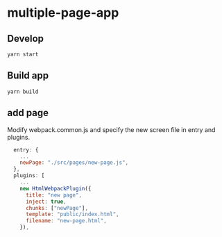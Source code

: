 # multiple-page-app

## Develop

```
yarn start
```

## Build app

```
yarn build
```

## add page

Modify webpack.common.js and specify the new screen file in entry and plugins.

```js
  entry: {
    ...
    newPage: "./src/pages/new-page.js",
  },
  plugins: [
    ...
    new HtmlWebpackPlugin({
      title: "new page",
      inject: true,
      chunks: ["newPage"],
      template: "public/index.html",
      filename: "new-page.html",
    }),

```
